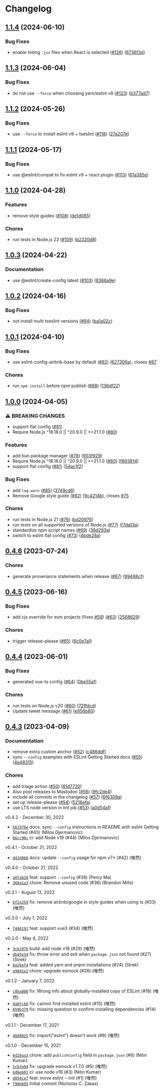 # Changelog

## [1.1.4](https://github.com/eslint/create-config/compare/v1.1.3...v1.1.4) (2024-06-10)


### Bug Fixes

* enable linting `.jsx` files when React is selected ([#126](https://github.com/eslint/create-config/issues/126)) ([6736f3d](https://github.com/eslint/create-config/commit/6736f3dc19682d2cead9aef67b0f27ec51700658))

## [1.1.3](https://github.com/eslint/create-config/compare/v1.1.2...v1.1.3) (2024-06-04)


### Bug Fixes

* do not use `--force` when choosing yarn/eslint v8 ([#123](https://github.com/eslint/create-config/issues/123)) ([b377ad7](https://github.com/eslint/create-config/commit/b377ad7828cf39840c5a70d5a018d0368dbb43ec))

## [1.1.2](https://github.com/eslint/create-config/compare/v1.1.1...v1.1.2) (2024-05-26)


### Bug Fixes

* use `--force` to install eslint v9 + tseslint ([#118](https://github.com/eslint/create-config/issues/118)) ([27a207e](https://github.com/eslint/create-config/commit/27a207ec209500da88a95f8c50dece16ae0f072b))

## [1.1.1](https://github.com/eslint/create-config/compare/v1.1.0...v1.1.1) (2024-05-17)


### Bug Fixes

* use @eslint/compat to fix eslint v9 + react plugin ([#113](https://github.com/eslint/create-config/issues/113)) ([61a385e](https://github.com/eslint/create-config/commit/61a385ebf2bc2d57074614160210530c7dfb04b9))

## [1.1.0](https://github.com/eslint/create-config/compare/v1.0.3...v1.1.0) (2024-04-28)


### Features

* remove style guides ([#108](https://github.com/eslint/create-config/issues/108)) ([de1d085](https://github.com/eslint/create-config/commit/de1d085e0c7f465492a352f577e14535cd745399))


### Chores

* run tests in Node.js 22 ([#109](https://github.com/eslint/create-config/issues/109)) ([b2320d8](https://github.com/eslint/create-config/commit/b2320d8ac16e5d9d545e132fe7d0ec662f7c8420))

## [1.0.3](https://github.com/eslint/create-config/compare/v1.0.2...v1.0.3) (2024-04-22)


### Documentation

* use @eslint/create-config latest ([#103](https://github.com/eslint/create-config/issues/103)) ([8366a9e](https://github.com/eslint/create-config/commit/8366a9e5fe97ed9614040fc5bddbf794be70d183))

## [1.0.2](https://github.com/eslint/create-config/compare/v1.0.1...v1.0.2) (2024-04-16)


### Bug Fixes

* not install multi tseslint versions ([#94](https://github.com/eslint/create-config/issues/94)) ([ba1a02c](https://github.com/eslint/create-config/commit/ba1a02c420273f2510dca20ae15c73c55ef1977a))

## [1.0.1](https://github.com/eslint/create-config/compare/v1.0.0...v1.0.1) (2024-04-10)


### Bug Fixes

* use eslint-config-airbnb-base by default ([#92](https://github.com/eslint/create-config/issues/92)) ([627306a](https://github.com/eslint/create-config/commit/627306a3bb09a6b5e2b52a856d6caa41cb629a3e)), closes [#87](https://github.com/eslint/create-config/issues/87)


### Chores

* run `npm install` before npm publish ([#88](https://github.com/eslint/create-config/issues/88)) ([136df22](https://github.com/eslint/create-config/commit/136df22d16be0ffda1aa64ed9dc8d040e32f19e5))

## [1.0.0](https://github.com/eslint/create-config/compare/v0.4.6...v1.0.0) (2024-04-05)


### ⚠ BREAKING CHANGES

* support flat config ([#81](https://github.com/eslint/create-config/issues/81))
* Require Node.js ^18.18.0 || ^20.9.0 || >=21.1.0 ([#80](https://github.com/eslint/create-config/issues/80))

### Features

* add bun package manager ([#78](https://github.com/eslint/create-config/issues/78)) ([903f929](https://github.com/eslint/create-config/commit/903f92984ea6fc84c52638849c6d70ef629ef1d6))
* Require Node.js ^18.18.0 || ^20.9.0 || &gt;=21.1.0 ([#80](https://github.com/eslint/create-config/issues/80)) ([f893814](https://github.com/eslint/create-config/commit/f89381432c95d9b782b31c6685ddcff3d1f181a2))
* support flat config ([#81](https://github.com/eslint/create-config/issues/81)) ([54ac1f2](https://github.com/eslint/create-config/commit/54ac1f2bb213e60c9b387c01cc674cb03b1aafed))


### Bug Fixes

* add `log.warn` ([#85](https://github.com/eslint/create-config/issues/85)) ([3749cd6](https://github.com/eslint/create-config/commit/3749cd62b780473e767f07a2fa1680d88a9298ad))
* Remove Google style guide ([#82](https://github.com/eslint/create-config/issues/82)) ([9c4214b](https://github.com/eslint/create-config/commit/9c4214bc879cc892fd8ba4f1259c7d0686b0d7c2)), closes [#75](https://github.com/eslint/create-config/issues/75)


### Chores

* run tests in Node.js 21 ([#76](https://github.com/eslint/create-config/issues/76)) ([bd20976](https://github.com/eslint/create-config/commit/bd209765bb01fe30c5281443aecc312dcb9141de))
* run tests on all supported versions of Node.js ([#77](https://github.com/eslint/create-config/issues/77)) ([f7da13a](https://github.com/eslint/create-config/commit/f7da13a07978d0674fee4371002053d7b24ef489))
* standardize npm script names ([#69](https://github.com/eslint/create-config/issues/69)) ([38d293a](https://github.com/eslint/create-config/commit/38d293af65e467829d286911442a124a10d9b926))
* switch to eslint flat config ([#73](https://github.com/eslint/create-config/issues/73)) ([4bde28a](https://github.com/eslint/create-config/commit/4bde28a7011591cfaa6d86c852f4fb41b6e5be08))

## [0.4.6](https://github.com/eslint/create-config/compare/v0.4.5...v0.4.6) (2023-07-24)


### Chores

* generate provenance statements when release ([#67](https://github.com/eslint/create-config/issues/67)) ([99488cf](https://github.com/eslint/create-config/commit/99488cf62cc50ca8649f0151d8ee5193aa24c6cc))

## [0.4.5](https://github.com/eslint/create-config/compare/v0.4.4...v0.4.5) (2023-06-16)


### Bug Fixes

* add cjs override for esm projects (fixes [#59](https://github.com/eslint/create-config/issues/59)) ([#63](https://github.com/eslint/create-config/issues/63)) ([2568629](https://github.com/eslint/create-config/commit/2568629207e3372c6836476e18f6e709e16b13e4))


### Chores

* trigger release-please ([#65](https://github.com/eslint/create-config/issues/65)) ([6c0e7a1](https://github.com/eslint/create-config/commit/6c0e7a186bc18415562e0d3f107ca4d4acec3af0))

## [0.4.4](https://github.com/eslint/create-config/compare/v0.4.3...v0.4.4) (2023-06-01)


### Bug Fixes

* generated vue-ts config ([#64](https://github.com/eslint/create-config/issues/64)) ([0be55af](https://github.com/eslint/create-config/commit/0be55af5f18733d00172348c75ef7bd8e0f2a502))


### Chores

* run tests on Node.js v20 ([#60](https://github.com/eslint/create-config/issues/60)) ([72ffdcd](https://github.com/eslint/create-config/commit/72ffdcd7f5b902e95a65feac73224691f4626ae5))
* Update tweet message ([#61](https://github.com/eslint/create-config/issues/61)) ([e956b80](https://github.com/eslint/create-config/commit/e956b800898f56fdf60983ada4bd08434414578c))

## [0.4.3](https://github.com/eslint/create-config/compare/v0.4.2...v0.4.3) (2023-04-09)


### Documentation

* remove extra custom anchor ([#52](https://github.com/eslint/create-config/issues/52)) ([c486ddf](https://github.com/eslint/create-config/commit/c486ddf6a118510a2ac50c1ce59b4ea1db15fe4b))
* sync `--config` examples with ESLint Getting Started docs ([#55](https://github.com/eslint/create-config/issues/55)) ([4e48315](https://github.com/eslint/create-config/commit/4e483153bd7ed438de856d2091ed36a44a126313))


### Chores

* add triage action ([#50](https://github.com/eslint/create-config/issues/50)) ([81d7730](https://github.com/eslint/create-config/commit/81d773025762d3a0352580ff257a14e6fe4dd45e))
* Also post releases to Mastodon ([#56](https://github.com/eslint/create-config/issues/56)) ([9fc2de4](https://github.com/eslint/create-config/commit/9fc2de4eb76dd04218b5a4c72a6006563c74f589))
* include all commits in the changelog ([#57](https://github.com/eslint/create-config/issues/57)) ([6f6308a](https://github.com/eslint/create-config/commit/6f6308a19b3530f180170fa19c2438e15c245e97))
* set up release-please ([#54](https://github.com/eslint/create-config/issues/54)) ([5216efa](https://github.com/eslint/create-config/commit/5216efaa1cfe83f54b8cb28dde9d5d2ffb5d8ef6))
* use LTS node version in lint job ([#53](https://github.com/eslint/create-config/issues/53)) ([a0d54a1](https://github.com/eslint/create-config/commit/a0d54a1ba57d88e22113e7364a44ecef139bfebd))

v0.4.2 - December 30, 2022

* [`561970e`](https://github.com/eslint/create-config/commit/561970ef90d631749dbc067706ae06f50852df49) docs: sync `--config` instructions in README with eslint Getting Started (#45) (Milos Djermanovic)
* [`66cc96c`](https://github.com/eslint/create-config/commit/66cc96c0d597bc7d736d65447d0c26c6537aedd7) ci: add Node v19 (#44) (Milos Djermanovic)

v0.4.1 - October 31, 2022

* [`d42d866`](https://github.com/eslint/create-config/commit/d42d8668ec562286d4c8178b630ef2e04b179035) docs: update `--config` usage for npm v7+ (#42) (唯然)

v0.4.0 - October 21, 2022

* [`a0fa620`](https://github.com/eslint/create-config/commit/a0fa6204abdd07525bf0e6bade0f5caf916c60bd) feat: support `--config` (#38) (Percy Ma)
* [`368a1a3`](https://github.com/eslint/create-config/commit/368a1a39d4cd8db3baeb507a8123f4b0983a7b40) chore: Remove unused code (#36) (Brandon Mills)

v0.3.1 - August 13, 2022

* [`bf2a259`](https://github.com/eslint/create-config/commit/bf2a259097157d29748c7c3912b4961824ca1acd) fix: remove airbnb/google in style guides when using ts (#33) (唯然)

v0.3.0 - July 1, 2022

* [`f446191`](https://github.com/eslint/create-config/commit/f44619170e6e8a0881901f844a3604276e1d5424) feat: support vue3 (#34) (唯然)

v0.2.0 - May 4, 2022

* [`3c6197b`](https://github.com/eslint/create-config/commit/3c6197be5544a43b13a595e29a7f488e098f2f92) build: add node v18 (#29) (唯然)
* [`dbd5e34`](https://github.com/eslint/create-config/commit/dbd5e34b96995d4732442783689f868aabbbb819) fix: throw error and exit when `package.json` not found (#27) (Strek)
* [`8a26ef4`](https://github.com/eslint/create-config/commit/8a26ef4aef266d676302ffad89cb50e90aa8ad7a) feat: added yarn and pnpm installations (#24) (Strek)
* [`a9841e2`](https://github.com/eslint/create-config/commit/a9841e2c297f7caff47317fdddc6853e24f293c8) chore: upgrade esmock (#26) (唯然)

v0.1.2 - January 7, 2022

* [`c8ba806`](https://github.com/eslint/create-config/commit/c8ba80657784f0076b6b247b24996df567058f43) fix: Wrong info about globally-installed copy of ESLint (#18) (唯然)
* [`da0fcbb`](https://github.com/eslint/create-config/commit/da0fcbb760c21a75c530d70391211a80c85a7d60) fix: cannot find installed eslint (#15) (唯然)
* [`859b379`](https://github.com/eslint/create-config/commit/859b379f99daf47790ebd049af7e2e752d635f59) fix: missing question to confirm installing dependencies (#14) (唯然)

v0.1.1 - December 17, 2021

* [`48d8025`](https://github.com/eslint/create-config/commit/48d8025e1d1b607d95dd93ac261aa9990104851f) fix: import("eslint") doesn't work (#9) (唯然)

v0.1.0 - December 15, 2021

* [`6d20aa3`](https://github.com/eslint/create-config/commit/6d20aa375ba3a4a408b1f751796450f8c6808189) chore:  add `publishConfig` field in `package.json` (#6) (Nitin Kumar)
* [`5cb3a94`](https://github.com/eslint/create-config/commit/5cb3a941ac90e1aaa58ca5c1d0c4dcf196167355) fix: upgrade esmock v1.7.0 (#5) (唯然)
* [`bd6eb01`](https://github.com/eslint/create-config/commit/bd6eb01e5a4b4902c981e80dbfa15ce0040d97bf) ci: use node v16 (#3) (Nitin Kumar)
* [`d054ce7`](https://github.com/eslint/create-config/commit/d054ce78be788e78046faa8af9cd080721e04232) feat: move eslint --init (#1) (唯然)
* [`f90b605`](https://github.com/eslint/create-config/commit/f90b605402e25327546a3ae3b197fdc8cfc7f7b4) Initial commit (Nicholas C. Zakas)

